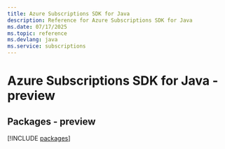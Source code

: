 ```yaml
---
title: Azure Subscriptions SDK for Java
description: Reference for Azure Subscriptions SDK for Java
ms.date: 07/17/2025
ms.topic: reference
ms.devlang: java
ms.service: subscriptions
---
```

# Azure Subscriptions SDK for Java - preview
## Packages - preview
[!INCLUDE [packages](subscriptions-index.md)]